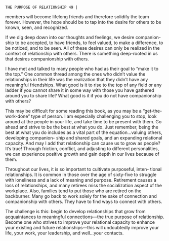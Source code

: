 ```
THE PURPOSE OF RELATIONSHIP 49 |
```
members will become lifelong friends and therefore solidify the team forever.
However, the hope should be to tap into the desire for others to be known, seen,
and recognized.

If we dig deep down into our thoughts and feelings, we desire companion-
ship to be accepted, to have friends, to feel valued, to make a difference, to be
noticed, and to be seen. All of these desires can only be realized in the context
of relationship with others. There is something deep-rooted in us that desires
companionship with others.

I have met and talked to many people who had as their goal to “make it to
the top.” One common thread among the ones who didn’t value the relationships
in their life was the realization that they didn’t have any meaningful friendships.
What good is it to rise to the top of any field or any ladder if you cannot share it
in some way with those you have gathered around you to share life? What good is
it if you do not have companionship with others?

This may be difficult for some reading this book, as you may be a “get-the-
work-done” type of person. I am especially challenging you to stop, look around
at the people in your life, and take time to be present with them. Go ahead and
strive to be the best at what you do. Just remember, being the best at what you do
includes as a vital part of the equation...valuing others, developing companion-
ship and shared goals, and an expanding relational capacity. And may I add that
relationship can cause us to grow as people? It’s true! Through friction, conflict,
and adjusting to different personalities, we can experience positive growth and
gain depth in our lives because of them.

Throughout our lives, it is so important to cultivate purposeful, inten-
tional relationships. It is common in those over the age of sixty-five to struggle
with loneliness and a lack of meaning and purpose. Retirement causes a loss of
relationships, and many retirees miss the socialization aspect of the workplace.
Also, families tend to put those who are retired on the backburner. Many go
back to work solely for the sake of connection and companionship with others.
They have to find ways to connect with others.

The challenge is this: begin to develop relationships that grow from
acquaintances to meaningful connections—the true purpose of relationship.
Become one who strives to improve your relational capacity to enhance your
existing and future relationships—this will undoubtedly improve your life, your
work, your leadership, and well...your contacts.

